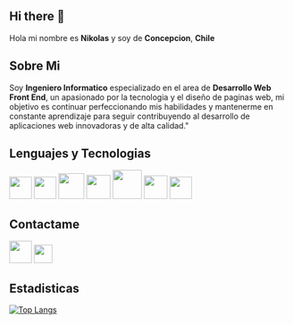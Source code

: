 ## Hi there 👋
Hola mi nombre es **Nikolas** y soy de **Concepcion**, **Chile**

## Sobre Mi
Soy **Ingeniero Informatico** especializado en el area de **Desarrollo Web Front End**, un apasionado por la tecnologia y el diseño de paginas web,
mi objetivo es continuar perfeccionando mis habilidades y mantenerme en constante aprendizaje para seguir contribuyendo al desarrollo de aplicaciones web innovadoras y de alta calidad."

## Lenguajes y Tecnologias
<a href="https://developer.mozilla.org/en-US/docs/Glossary/HTML5"><img src="https://cdn-icons-png.flaticon.com/512/732/732212.png" width="40px"></a>
<a href="https://developer.mozilla.org/en-US/docs/Web/CSS"><img src="https://upload.wikimedia.org/wikipedia/commons/thumb/6/62/CSS3_logo.svg/2048px-CSS3_logo.svg.png" width="40px"></a>
<a href="https://developer.mozilla.org/en-US/docs/Web/JavaScript"><img src="https://img.icons8.com/color/512/javascript.png" width="46px"></a>
<a href="https://vuejs.org/guide/introduction"><img src="https://upload.wikimedia.org/wikipedia/commons/f/f1/Vue.png" width="43px"></a>
<a href="https://getbootstrap.com/docs/5.3/getting-started/introduction/"><img src="https://upload.wikimedia.org/wikipedia/commons/thumb/b/b2/Bootstrap_logo.svg/2560px-Bootstrap_logo.svg.png" width="52px"></a>
<a href="https://sass-lang.com/documentation/"><img src="https://cdn-icons-png.flaticon.com/512/5968/5968358.png" width="42px"></a>
<a href="https://firebase.google.com/docs/guides?hl=es-419"><img src="https://brandeps.com/logo-download/F/Firebase-logo-02.png" width="40px"></a>

## Contactame 
<a href="https://mail.google.com/mail/u/0/?fs=1&tf=cm&source=mailto&to=ncorantehuenchuman@gmail.com" style="display: inline-block; margin: 0; padding: 0; background-color: #0000">
<img src="https://cdn.worldvectorlogo.com/logos/gmail-icon.svg" width="40px">
</a>
<a href="https://www.linkedin.com/in/nicolas-corante/" style="display: inline-block; background-color: #0000; border-radius: 5px;">
    <img src="https://upload.wikimedia.org/wikipedia/commons/c/ca/LinkedIn_logo_initials.png" width= 33px>
</a>

## Estadisticas
[![Top Langs](https://github-readme-stats.vercel.app/api/top-langs/?username=NikoAlexis1&layout=compact&theme=transparent)](https://github.com/NikoAlexis1/github-readme-stats)
